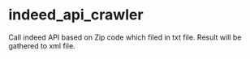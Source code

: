 # indeed_api_crawler

Call indeed API based on Zip code which filed in txt file. 
Result will be gathered to xml file.
